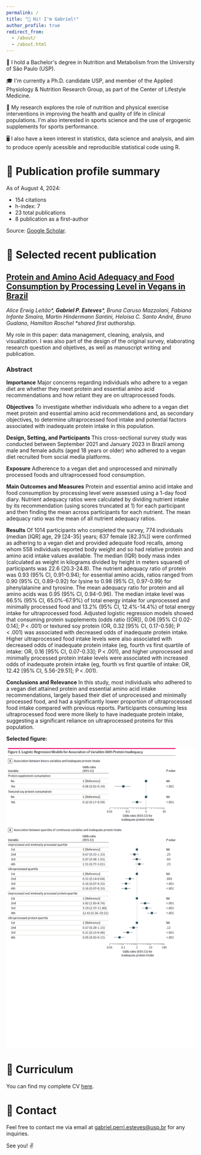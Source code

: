 ```yaml
---
permalink: /
title: "👋 Hi! I'm Gabriel!"
author_profile: true
redirect_from: 
  - /about/
  - /about.html
---
```


🍎 I hold a Bachelor's degree in Nutrition and Metabolism from the University of São Paulo (USP). 

🎓 I'm currently a Ph.D. candidate USP, and member of the Applied Physiology & Nutrition Research Group, as part of the Center of Lifestyle Medicine.

🔬 My research explores the role of nutrition and physical exercise interventions in improving the health and quality of life in clinical populations. I'm also interested in sports science and the use of ergogenic supplements for sports performance. 

🖥️ I also have a keen interest in statistics, data science and analysis, and aim to produce openly acessible and reproducible statistical code using R.

📄 Publication profile summary
======
As of August 4, 2024:
- 154 citations
- h-index: 7
- 23 total publications
- 8 publication as a first-author

Source: [Google Scholar](https://scholar.google.com/citations?user=GSrbd_0AAAAJ&hl=en).

📄 Selected recent publication
======
## [Protein and Amino Acid Adequacy and Food Consumption by Processing Level in Vegans in Brazil](https://jamanetwork.com/journals/jamanetworkopen/fullarticle/2820203)

_Alice Erwig Leitão*, **Gabriel P. Esteves***, Bruna Caruso Mazzolani, Fabiana Infante Smaira, Martin Hindermann Santini, Heloísa C. Santo André, Bruno Gualano, Hamilton Roschel *shared first authorship._

My role in this paper: data management, cleaning, analysis, and visualization. I was also part of the design of the original survey, elaborating research question and objetives, as well as manuscript writing and publication.

### Abstract

**Importance**  Major concerns regarding individuals who adhere to a vegan diet are whether they meet protein and essential amino acid recommendations and how reliant they are on ultraprocessed foods.

**Objectives**  To investigate whether individuals who adhere to a vegan diet meet protein and essential amino acid recommendations and, as secondary objectives, to determine ultraprocessed food intake and potential factors associated with inadequate protein intake in this population.

**Design, Setting, and Participants**  This cross-sectional survey study was conducted between September 2021 and January 2023 in Brazil among male and female adults (aged 18 years or older) who adhered to a vegan diet recruited from social media platforms.

**Exposure**  Adherence to a vegan diet and unprocessed and minimally processed foods and ultraprocessed food consumption.

**Main Outcomes and Measures**  Protein and essential amino acid intake and food consumption by processing level were assessed using a 1-day food diary. Nutrient adequacy ratios were calculated by dividing nutrient intake by its recommendation (using scores truncated at 1) for each participant and then finding the mean across participants for each nutrient. The mean adequacy ratio was the mean of all nutrient adequacy ratios.

**Results**  Of 1014 participants who completed the survey, 774 individuals (median [IQR] age, 29 [24-35] years; 637 female [82.3%]) were confirmed as adhering to a vegan diet and provided adequate food recalls, among whom 558 individuals reported body weight and so had relative protein and amino acid intake values available. The median (IQR) body mass index (calculated as weight in kilograms divided by height in meters squared) of participants was 22.6 (20.3-24.8). The nutrient adequacy ratio of protein was 0.93 (95% CI, 0.91-0.94); for essential amino acids, ratios ranged from 0.90 (95% CI, 0.89-0.92) for lysine to 0.98 (95% CI, 0.97-0.99) for phenylalanine and tyrosine. The mean adequacy ratio for protein and all amino acids was 0.95 (95% CI, 0.94-0.96). The median intake level was 66.5% (95% CI, 65.0%-67.9%) of total energy intake for unprocessed and minimally processed food and 13.2% (95% CI, 12.4%-14.4%) of total energy intake for ultraprocessed food. Adjusted logistic regression models showed that consuming protein supplements (odds ratio ([OR]), 0.06 [95% CI 0.02-0.14]; P < .001) or textured soy protein (OR, 0.32 [95% CI, 0.17-0.59]; P < .001) was associated with decreased odds of inadequate protein intake. Higher ultraprocessed food intake levels were also associated with decreased odds of inadequate protein intake (eg, fourth vs first quartile of intake: OR, 0.16 [95% CI, 0.07-0.33]; P < .001), and higher unprocessed and minimally processed protein intake levels were associated with increased odds of inadequate protein intake (eg, fourth vs first quartile of intake: OR, 12.42 [95% CI, 5.56-29.51]; P < .001).

**Conclusions and Relevance**  In this study, most individuals who adhered to a vegan diet attained protein and essential amino acid intake recommendations, largely based their diet of unprocessed and minimally processed food, and had a significantly lower proportion of ultraprocessed food intake compared with previous reports. Participants consuming less ultraprocessed food were more likely to have inadequate protein intake, suggesting a significant reliance on ultraprocessed proteins for this population.

**Selected figure:**

![Selected figure from publication](/images/jama_paper_figure.png)

🧾 Curriculum
======
You can find my complete CV [here](https://gp-esteves.github.io/cv).

📧 Contact
======
Feel free to contact me via email at gabriel.perri.esteves@usp.br for any inquiries.

See you! ✌️